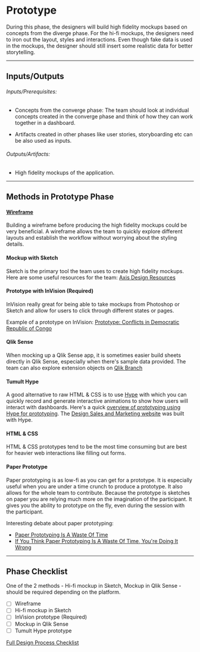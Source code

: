 # Prototype

During this phase, the designers will build high fidelity mockups based on concepts from the diverge phase. For the hi-fi mockups, the designers need to iron out the layout, styles and interactions. Even though fake data is used in the mockups, the designer should still insert some realistic data for better storytelling. 


---
## Inputs/Outputs
###### Inputs/Prerequisites:
* Concepts from the converge phase: The team should look at individual concepts created in the converge phase and think of how they can work together in a dashboard. 

* Artifacts created in other phases like user stories, storyboarding etc can be also used as inputs.

###### Outputs/Artifacts:
* High fidelity mockups of the application.

---

## Methods in Prototype Phase

#### [Wireframe](/5-Prototype/Methods/wireframe.md)

Building a wireframe before producing the high fidelity mockups could be very beneficial. A wireframe allows the team to quickly explore different layouts and establish the workflow without worrying about the styling details. 


#### Mockup with Sketch

Sketch is the primary tool the team uses to create high fidelity mockups. Here are some useful resources for the team: [Axis Design Resources](https://drive.google.com/drive/folders/0BwLVd0W-_5qwZEZnMzRETEZ5QjA)


#### Prototype with InVision (Required)

InVision really great for being able to take mockups from Photoshop or Sketch and
allow for users to click through different states or pages. 

Example of a prototype on InVision: [Prototype: Conflicts in Democratic Republic of Congo](https://invis.io/3VBJDMIGC)


#### Qlik Sense

When mocking up a Qlik Sense app, it is sometimes easier build sheets directly in Qlik Sense, especially when there's sample data provided. The team can also explore extension objects on [Qlik Branch](http://branch.qlik.com)

#### Tumult Hype

A good alternative to raw HTML & CSS is to use [Hype](http://tumult.com/hype/) with which you can quickly record and generate interactive animations to show how users will interact with dashboards. Here's a quick [overview of prototyping using Hype for prototyping](https://blog.prototypr.io/the-leader-in-digital-prototyping-6d392e0df7a). The [Design Sales and Marketing website](http://richsimon.x10host.com/DE_v19.html) was built with Hype.

#### HTML & CSS

HTML & CSS prototypes tend to be the most time consuming but are best for
heavier web interactions like filling out forms.

#### Paper Prototype

Paper prototyping is as low-fi as you can get for a prototype. It is especially useful when you are under a time crunch to produce a prototype. It also allows for the whole team to contribute. Because the prototype is sketches on paper you are relying much more on the imagination of the participant. It gives you the ability to prototype on the fly, even during the session with the participant.

Interesting debate about paper prototyping:

* [Paper Prototyping Is A Waste Of Time](https://library.gv.com/paper-prototyping-is-a-waste-of-time-353076395187)
* [If You Think Paper Prototyping Is A Waste Of Time, You're Doing It Wrong](http://uxmas.com/2014/if-you-think-paper-prototyping-is-a-waste-of-time)


---

## Phase Checklist

One of the 2 methods - Hi-fi mockup in Sketch, Mockup in Qlik Sense - should be required depending on the platform.

- [ ] Wireframe
- [ ] Hi-fi mockup in Sketch
- [ ] InVision prototype (Required)
- [ ] Mockup in Qlik Sense
- [ ] Tumult Hype prototype

[Full Design Process Checklist](../Design-Process-Checklist.md)
